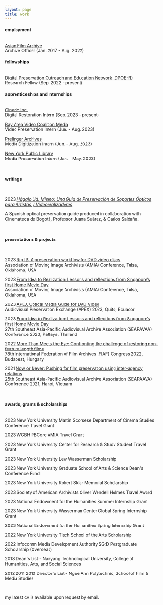 ```yaml
---
layout: page
title: work
---
```


<h4>employment</h4>
<br>
<u>Asian Film Archive</u>
<br>Archive Officer (Jan. 2017 - Aug. 2022)

<br>
<h4>fellowships</h4>
<br>
<u>Digital Preservation Outreach and Education Network (DPOE-N)</u>
<br>Research Fellow (Sep. 2022 - present)

<br>
<h4>apprenticeships and internships</h4>
<br>
<u>Cineric Inc.</u>
<br>Digital Restoration Intern (Sep. 2023 - present)

<u>Bay Area Video Coalition Media</u>
<br>Video Preservation Intern (Jun. - Aug. 2023)

<u>Prelinger Archives</u>
<br>Media Digitization Intern (Jun. - Aug. 2023)

<u>New York Public Library</u>
<br>Media Preservation Intern (Jan. - May. 2023)

<br>
<h4>writings</h4>
<br>

2023 <u><em>Hágalo Ud. Mismo: Una Guía de Preservación de Soportes Ópticos para Artistas y Videorealizadores</em></u><br>

A Spanish optical preservation guide produced in collaboration with Cinemateca de Bogotá, Professor Juana Suárez, & Carlos Saldaña.

<br>
<h4>presentations & projects</h4>
<br>

2023 <u>Rip It!: A preservation workflow for DVD video discs</u><br>
Association of Moving Image Archivists (AMIA) Conference, Tulsa, Oklahoma, USA

2023 <u>From Idea to Realization: Lessons and reflections from Singapore’s first Home Movie Day</u><br>
Association of Moving Image Archivists (AMIA) Conference, Tulsa, Oklahoma, USA

2023 <u>APEX Optical Media Guide for DVD Video</u><br>
Audiovisual Preservation Exchange (APEX) 2023, Quito, Ecuador

2023 <u>From Idea to Realization: Lessons and reflections from Singapore’s first Home Movie Day</u><br>
27th Southeast Asia-Pacific Audiovisual Archive Association (SEAPAVAA) Conference 2023, Pattaya, Thailand

2022 <u>More Than Meets the Eye: Confronting the challenge of restoring non-feature length films</u><br>
78th International Federation of Film Archives (FIAF) Congress 2022, Budapest, Hungary

2021 <u> Now or Never: Pushing for film preservation using inter-agency relations</u><br>
25th Southeast Asia-Pacific Audiovisual Archive Association (SEAPAAVA) Conference 2021, Hanoi, Vietnam

<br>
<h4>awards, grants & scholarships</h4>
<br>
2023 New York University Martin Scorsese Department of Cinema Studies Conference Travel Grant

2023 WGBH PBCore AMIA Travel Grant

2023 New York University Center for Research & Study Student Travel Grant

2023 New York University Lew Wasserman Scholarship

2023 New York University Graduate School of Arts & Science Dean's Conference Fund

2023 New York University Robert Sklar Memorial Scholarship

2023 Society of American Archivists Oliver Wendell Holmes Travel Award

2023 National Endowment for the Humanities Summer Internship Grant

2023 New York University Wasserman Center Global Spring Internship Grant

2023 National Endowment for the Humanities Spring Internship Grant

2022 New York University Tisch School of the Arts Scholarship

2022 Infocomm Media Development Authority SG:D Postgraduate Scholarship (Overseas)

2018 Dean's List - Nanyang Technological University, College of Humanities, Arts, and Social Sciences

2012 2011 2010 Director's List - Ngee Ann Polytechnic, School of Film & Media Studies

<br>
<p class="message">
  my latest cv is available upon request by email.
</p>

<!-- <p class="message">
  Hey there! This page is included as an example. Feel free to customize it for your own use upon downloading. Carry on!
</p>

Celeste is a lightweight Jekyll theme that features a minimalist, content-first design. It places your content center stage and lets your readers view them in a clutter-free environment without visual distractions. It is based on [Poole](https://github.com/poole/poole), the Jekyll butler, by [@mdo](https://twitter.com/mdo).

In addition to using Poole as its foundation, Celeste is also built using the following open-source projects:

* [normalize.css](http://necolas.github.io/normalize.css/), a modern, HTML5-ready alternative to CSS resets.
* [Font Awesome](https://fontawesome.com/v4.7.0/), the iconic font and CSS toolkit.
* [Hover.css](http://ianlunn.github.io/Hover/), a collection of CSS3 powered hover effects.

Celeste is <i class="fa fa-code"></i> with <i class="fa fa-heart"></i> by [@nicoelayda](https://github.com/nicoelayda). Learn more and contribute on [GitHub](https://github.com/nicoelayda/celeste).

Have questions or suggestions? Feel free to [open an issue on GitHub](https://github.com/nicoelayda/celeste/issues/new) or [ask me on Twitter](https://twitter.com/nicoelayda).

Thanks for reading! -->
